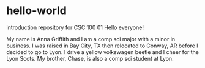 # hello-world
introduction repository for CSC 100 01
Hello everyone!

My name is Anna Griffith and I am a comp sci major with a minor in business. I was raised in Bay City, TX then relocated to Conway, AR before I decided to go to Lyon. 
I drive a yellow volkswagen beetle and I cheer for the Lyon Scots. My brother, Chase, is also a comp sci student at Lyon. 
